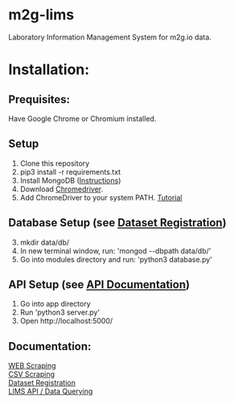 # m2g-lims
Laboratory Information Management System for m2g.io data.

# Installation:
## Prequisites:
Have Google Chrome or Chromium installed.

## Setup
1. Clone this repository
2. pip3 install -r requirements.txt
3. Install MongoDB ([Instructions](https://docs.mongodb.com/manual/installation/))
4. Download [Chromedriver](https://chromedriver.storage.googleapis.com/index.html?path=2.34/).
5. Add ChromeDriver to your system PATH. [Tutorial](http://www.kenst.com/2015/03/installing-chromedriver-on-mac-osx/)

## Database Setup (see [Dataset Registration](https://nbviewer.jupyter.org/github/rguo123/m2g-lims/blob/master/docs/Dataset_Registration.ipynb))
3. mkdir data/db/
4. In new terminal window, run: 'mongod --dbpath data/db/'
5. Go into modules directory and run: 'python3 database.py'

## API Setup (see [API Documentation](https://nbviewer.jupyter.org/github/rguo123/m2g-lims/blob/master/docs/API_Documentation.ipynb))
1. Go into app directory
2. Run 'python3 server.py'
3. Open http://localhost:5000/


## Documentation:
[WEB Scraping](https://nbviewer.jupyter.org/github/rguo123/m2g-lims/blob/master/docs/Web_Scraper.ipynb)  
[CSV Scraping](https://nbviewer.jupyter.org/github/rguo123/m2g-lims/blob/master/docs/CSV_Scraper.ipynb)  
[Dataset Registration](https://nbviewer.jupyter.org/github/rguo123/m2g-lims/blob/master/docs/Dataset_Registration.ipynb)  
[LIMS API / Data Querying](https://nbviewer.jupyter.org/github/rguo123/m2g-lims/blob/master/docs/API_Documentation.ipynb)  
